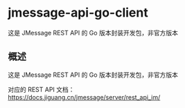# jmessage-api-go-client
这是 JMessage REST API 的 Go 版本封装开发包，非官方版本

## 概述

这是 JMessage REST API 的 Go 版本封装开发包，非官方版本


对应的 REST API 文档：<https://docs.jiguang.cn/jmessage/server/rest_api_im/>





